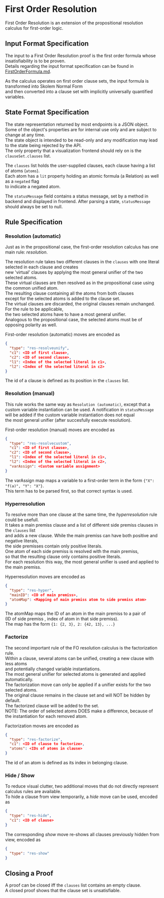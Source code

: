 # First Order Resolution

First Order Resolution is an extension of the propositional resolution calculus for first-order logic.

## Input Format Specification

The input to a First Order Resolution proof is the first order formula whose insatisfiability is to be proven.  
Details regarding the input format specification can be found in [FirstOrderFormula.md](./FirstOrderFormula.md).  

As the calculus operates on first order clause sets, the input formula is transformed into Skolem Normal Form   
and then converted into a clause set with implicitly universally quantified variables.

## State Format Specification

The state representation returned by most endpoints is a JSON object.   
Some of the object's properties are for internal use only and are subject to change at any time.   
The state object is intended to be read-only and any modification may lead to the state being rejected by the API.   
The only property that a visualization frontend should rely on is the `clauseSet.clauses` list.

The `clauses` list holds the user-supplied clauses, each clause having a list of atoms (`atoms`).   
Each atom has a `lit` property holding an atomic formula (a Relation) as well as a `negated` flag  
to indicate a negated atom.

The `statusMessage` field contains a status message, set by a method in backend and displayed in frontend.
After parsing a state, `statusMessage` should always be set to null.

## Rule Specification

### Resolution (automatic)

Just as in the propositional case, the first-order resolution calculus has one main rule: _resolution_.

The resolution rule takes two different clauses in the `clauses` with one literal selected in each clause and creates   
new 'virtual' clauses by applying the most general unifier of the two selected atoms.   
These virtual clauses are then resolved as in the propositional case using the common unified atom.   
The resulting clause containing all the atoms from both clauses   
except for the selected atoms is added to the clause set.  
The virtual clauses are discarded, the original clauses remain unchanged. For the rule to be applicable,  
the two selected atoms have to have a most general unifier.   
Analogous to the propositional case, the selected atoms must be of opposing polarity as well.

First-order resolution (automatic) moves are encoded as 
```json
{
  "type": "res-resolveunify", 
  "c1": <ID of first clause>, 
  "c2": <ID of second clause>, 
  "l1": <Index of the selected literal in c1>, 
  "l2": <Index of the selected literal in c2>
}
```
The id of a clause is defined as its position in the `clauses` list.

### Resolution (manual)

This rule works the same way as `Resolution (automatic)`, except that a custom variable instantiation can be used. 
A notification in `statusMessage` will be added if the custom variable instantiation does not equal   
the most general unifier (after succesfully execute resolution).

First-order resolution (manual) moves are encoded as
```json
{
  "type": "res-resolvecustom", 
  "c1": <ID of first clause>, 
  "c2": <ID of second clause>, 
  "l1": <Index of the selected literal in c1>, 
  "l2": <Index of the selected literal in c2>,
  "varAssign": <Custom variable assignment>
}
```
The varAssign map maps a variable to a first-order term in the form `{"X": "f(a)", "Y": "X"}`.  
This term has to be parsed first, so that correct syntax is used. 

### Hyperresolution

To resolve more than one clause at the same time, the _hyperresolution_ rule could be usefull.  
It takes a main premiss clause and a list of different side premiss clauses in the `clauses` list   
and adds a new clause. While the main premiss can have both positive and negative literals,   
the side premisses contain only positive literals.  
One atom of each side premiss is resolved with the main premiss,   
so that the resulting clause only contains positive literals.  
For each resolution this way, the most general unifier is used and applied to the main premiss.

Hyperresolution moves are encoded as
```json
{
  "type": "res-hyper",
  "mainID": <ID of main premiss>,
  "atomMap": <Mapping of main premiss atom to side premiss atom>
}
```
The atomMap maps the ID of an atom in the main premiss to a pair of   
(ID of side premiss , index of atom in that side premiss).  
The map has the form `{1: {2, 3}, 2: {42, 13}, ...}`

### Factorize

The second important rule of the FO resolution calculus is the factorization rule.   
Within a clause, several atoms can be unified, creating a new clause with less atoms   
and potentially changed variable instantiations.  
The most general unifier for selected atoms is generated and applied automatically.   
The factorization move can only be applied if a unifier exists for the two selected atoms.  
The original clause remains in the clause set and will NOT be hidden by default.  
The factorized clause will be added to the set.  
NOTE: The order of selected atoms DOES make a difference, because of the instantiation for each removed atom.

Factorization moves are encoded as 
```json
{
  "type": "res-factorize", 
  "c1": <ID of clause to factorize>,
  "atoms": <IDs of atoms in clause>
}
```
The id of an atom is defined as its index in belonging clause. 

### Hide / Show

To reduce visual clutter, two additional moves that do not directly represent calculus rules are available.   
To hide a clause from view temporarily, a _hide_ move can be used, encoded as 
```json
{
  "type": "res-hide", 
  "c1": <ID of clause>
}
```
The corresponding _show_ move re-shows all clauses previously hidden from view, encoded as 
```json
{
  "type": "res-show"
}
```

## Closing a Proof

A proof can be closed iff the `clauses` list contains an empty clause.   
A closed proof shows that the clause set is unsatisfiable.
